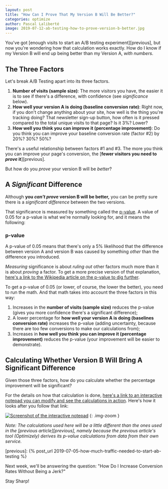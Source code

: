 ```yaml
---
layout: post
title: "How Can I Prove That My Version B Will Be Better?"
categories: optimize
author: Pascal Laliberté
image: 2019-07-12-ab-testing-how-to-prove-version-b-better.jpg
---
```


You've got [enough visits to start an A/B testing experiment][previous], but now you're wondering how that calculation works exactly. How do I know if my Version B will end up being better than my Version A, _with numbers_.

## The Three Factors

Let's break A/B Testing apart into its three factors.

1. **Number of visits (sample size)**: The more visitors you have, the easier it is to see if there's a difference, with confidence (see _significance_ below).
2. **How well your version A is doing (baseline conversion rate)**: Right now, if you don't change anything about your site, how well is the thing you're tracking doing? That newsletter sign-up button, how often is it pressed compared to the total unique visits to that page? Is it 3%? Lower?
3. **How well you think you can improve it (percentage improvement)**: Do you think you can improve your baseline conversion rate (factor #2) by 20%? 30%? 50%?

There's a useful relationship between factors #1 and #3. The more you think you can improve your page's conversion, the [**fewer visitors you need to _prove_ it**][previous].

But how do you _prove_ your version B will be _better_?

## A _Significant_ Difference

Although **you _can't prove_ version B will be better,** you can be pretty sure there is a _significant difference_ between the two versions.

That significance is measured by something called the [p-value][pvalue]. A value of 0.05 for a p-value  is what we're normally looking for, and it means the following:

[pvalue]: https://en.wikipedia.org/wiki/P-value

<div class="primer" markdown="1">

### p-value

A p-value of 0.05 means that there's only a 5% likelihood that the difference between version A and version B was caused by something _other_ than the difference you introduced.
</div>

_Measuring_ significance is about _ruling out_ other factors much more than it is about _proving_ a factor. To get a more precise version of that explanation, [here's a link to the Wikipedia article on the p-value to dig further][p-value-wiki].

[p-value-wiki]: https://en.wikipedia.org/wiki/P-value

To get a p-value of 0.05 (or lower, of course, the lower the better), you need to run the math. And that math takes into account the three factors in this way:

1. Increases in the **number of visits (sample size)** reduces the p-value (gives you more confidence there's a significant difference);
2. A lower percentage for **how well your version A is doing (baselines conversion rate)** increases the p-value (adding uncertainty, because there are too few conversions to make our calculations from);
3. Increases in **how well you think you can improve it (percentage improvement)** reduces the p-value (your improvement will be easier to demonstrate).

## Calculating Whether Version B Will Bring A Significant Difference

Given those three factors, how do you calculate whether the percentage improvement will be significant?

For the details on how that calculation is done, [here's a link to an interactive notepad you can modify and see the calculations in action][calculator]. Here's how it looks after you follow that link:

[calculator]: https://observablehq.com/@pascallaliberte/significance-calculator

[![Screenshot of the interactive notepad](/assets/images/posts/2019-07-12-ab-testing-how-to-prove-version-b-better-01.jpg)][calculator]
{: .img-zoom }

_Note: The calculations used here will be a little different than the ones used in the [previous article][previous], namely because the previous article's tool (Optimizely) derives its p-value calculations from data from their own service._

[previous]: {% post_url 2019-07-05-how-much-traffic-needed-to-start-ab-testing %}

Next week, we'll be answering the question: "How Do I Increase Conversion Rates Without Being a Jerk?"

Stay Sharp!
